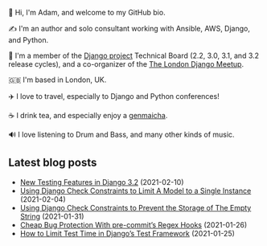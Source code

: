 <p>
  👋 Hi, I'm Adam, and welcome to my GitHub bio.
</p>
<p>
  ✍️ I'm an author and solo consultant working with Ansible, AWS, Django, and Python.
</p>
<p>
  🦄 I'm a member of the <a href="https://www.djangoproject.com/foundation/teams/">Django project</a> Technical Board (2.2, 3.0, 3.1, and 3.2 release cycles),
  and a co-organizer of the <a href="https://www.djangolondon.com/">The London Django Meetup</a>.
</p>
<p>
  🇬🇧 I'm based in London, UK.
</p>
<p>
  ✈️ I love to travel, especially to Django and Python conferences!
</p>
<p>
  ☕️ I drink tea, and especially enjoy a <a href="https://en.wikipedia.org/wiki/Genmaicha">genmaicha</a>.
</p>
<p>
  🔊 I love listening to Drum and Bass, and many other kinds of music.
</p>

## Latest blog posts

* [New Testing Features in Django 3.2](https://adamj.eu/tech/2021/02/10/new-testing-features-in-django-3.2/) (2021-02-10)
* [Using Django Check Constraints to Limit A Model to a Single Instance](https://adamj.eu/tech/2021/02/04/django-check-constraints-limit-model-single-instance/) (2021-02-04)
* [Using Django Check Constraints to Prevent the Storage of The Empty String](https://adamj.eu/tech/2021/01/31/django-check-constraints-prevent-storage-empty-string/) (2021-01-31)
* [Cheap Bug Protection With pre-commit’s Regex Hooks](https://adamj.eu/tech/2021/01/26/cheap-bug-protection-with-pre-commit-regex-hooks/) (2021-01-26)
* [How to Limit Test Time in Django’s Test Framework](https://adamj.eu/tech/2021/01/25/how-to-limit-test-time-in-djangos-test-framework/) (2021-01-25)